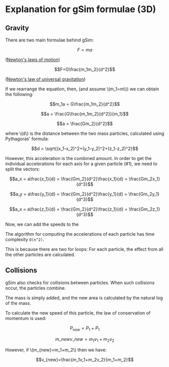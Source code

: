# Explanation for gSim formulae (3D)

## Gravity

There are two main formulae behind gSim:

$$F=ma$$

\([Newton's laws of motion](https://en.wikipedia.org/wiki/Newton%27s_laws_of_motion)\)

$$F=G\frac{m_1m_2}{d^2}$$

\([Newton's law of universal gravitation](https://en.wikipedia.org/wiki/Newton%27s_law_of_universal_gravitation)\)

If we rearrange the equation, then, (and assume \\(m_1=m\\)) we can obtain the following:

$$m_1a = G\frac{m_1m_2}{d^2}$$

$$a = \frac{G\frac{m_1m_2}{d^2}}{m_1}$$

$$a = \frac{Gm_2}{d^2}$$

where \\(d\\) is the distance between the two mass particles, calculated using Pythagoras' formula:

$$d = \sqrt{(x_1-x_2)^2+(y_1-y_2)^2+(z_1-z_2)^2}$$

However, this acceleration is the combined amount. In order to get the individual accelerations for each axis for a given particle (#1), we need to split the vectors:

$$a_x = a\frac{x_1}{d} = \frac{Gm_2}{d^2}\frac{x_1}{d} = \frac{Gm_2x_1}{d^3}$$

$$a_y = a\frac{y_1}{d} = \frac{Gm_2}{d^2}\frac{y_1}{d} = \frac{Gm_2y_1}{d^3}$$

$$a_x = a\frac{z_1}{d} = \frac{Gm_2}{d^2}\frac{z_1}{d} = \frac{Gm_2z_1}{d^3}$$

Now, we can add the speeds to the 

The algorithm for computing the accelerations of each particle has time complexity `O(n^2)`.

This is because there are two for loops: For each particle, the effect from all the other particles are calculated.

## Collisions

gSim also checks for collisions between particles. When such collisions occur, the particles combine.

The mass is simply added, and the new area is calculated by the natural log of the mass.

To calculate the new speed of this particle, the law of conservation of momentum is used:

$$P_{new}=P_1+P_1$$

$$m\_{new}v\_{new}=m_1v_1+m_2v_2$$

However, if \\(m_{new}=m_1+m_2\\) then we have:

$$v_{new}=\frac{m_1v_1+m_2v_2}{m_1+m_2}$$
